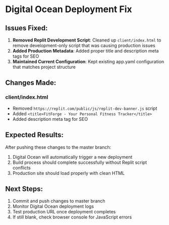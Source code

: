 # Digital Ocean Deployment Fix

## Issues Fixed:

1. **Removed Replit Development Script**: Cleaned up `client/index.html` to remove development-only script that was causing production issues
2. **Added Production Metadata**: Added proper title and description meta tags for SEO
3. **Maintained Current Configuration**: Kept existing app.yaml configuration that matches project structure

## Changes Made:

### client/index.html
- Removed `https://replit.com/public/js/replit-dev-banner.js` script
- Added `<title>FitForge - Your Personal Fitness Tracker</title>`
- Added description meta tag for SEO

## Expected Results:

After pushing these changes to the master branch:
1. Digital Ocean will automatically trigger a new deployment
2. Build process should complete successfully without Replit script conflicts
3. Production site should load properly with clean HTML

## Next Steps:

1. Commit and push changes to master branch
2. Monitor Digital Ocean deployment logs
3. Test production URL once deployment completes
4. If still blank, check browser console for JavaScript errors
